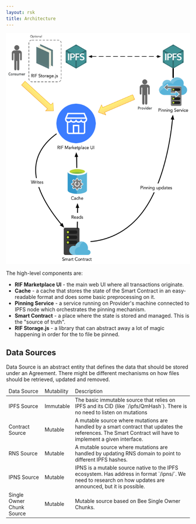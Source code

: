 ```yaml
---
layout: rsk
title: Architecture
---
```


![REIF Storage Pinner Architecture](/assets/img/rif-storage/pinner_architecture.png)

The high-level components are:

- **RIF Marketplace UI** - the main web UI where all transactions originate.
- **Cache** - a cache that stores the state of the Smart Contract in an easy-readable format and does some basic preprocessing on it.
- **Pinning Service** - a service running on Provider's machine connected to IPFS node which orchestrates the pinning mechanism.
- **Smart Contract** - a place where the state is stored and managed. This is the "source of truth".
- **RIF Storage.js** - a library that can abstract away a lot of magic happening in order for the to file be pinned.

## Data Sources

Data Source is an abstract entity that defines the data that should be stored under an Agreement. There might be different mechanisms on how files should be retrieved, updated and removed.

<table>
  <thead>
    <tr>
      <td>Data Source</td>
      <td>Mutability</td>
      <td>Description</td>
    </tr>
  </thead>
  <tbody>
    <tr>
      <td>IPFS Source</td>
      <td> Immutable</td>
      <td>The basic immutable source that relies on IPFS and its CID (like `/ipfs/QmHash`). There is no need to listen on mutations</td>
    </tr>
    <tr>
      <td>Contract Source</td>
      <td>Mutable</td>
      <td>A mutable source where mutations are handled by a smart contract that updates the references. The Smart Contract will have to implement a given interface.</td>
    </tr>
    <tr>
      <td>RNS Source</td>
      <td>Mutable</td>
      <td>A mutable source where mutations are handled by updating RNS domain to point to different IPFS hashes.</td>
    </tr>
    <tr>
      <td>IPNS Source</td>
      <td>Mutable</td>
      <td>IPNS is a mutable source native to the IPFS ecosystem. Has address in format `/ipns/<hash>`.
      We need to research on how updates are announced, but it is possible.</td>
    </tr>
    <tr>
      <td>Single Owner Chunk Source</td>
      <td>Mutable</td>
      <td>Mutable source based on Bee Single Owner Chunks.</td>
    </tr>
  </tbody>
</table>
